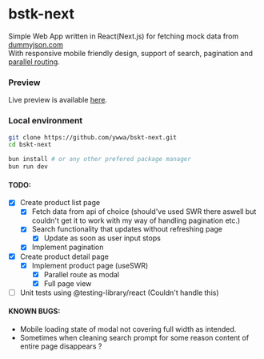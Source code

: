 # bstk-next

Simple Web App written in React(Next.js) for fetching mock data from [dummyjson.com](https://dummyjson.com/) \
With responsive mobile friendly design, support of search, pagination and [parallel routing](https://nextjs.org/docs/app/building-your-application/routing/parallel-routes).

### Preview

Live preview is available [here](https://bskt-next.vercel.app).

### Local environment

```bash
git clone https://github.com/ywwa/bskt-next.git
cd bskt-next

bun install # or any other prefered package manager
bun run dev
```

#### TODO:

- [x] Create product list page
  - [x] Fetch data from api of choice (should've used SWR there aswell but couldn't get it to work with my way of handling pagination etc.)
  - [x] Search functionality that updates without refreshing page
    - [x] Update as soon as user input stops
  - [x] Implement pagination
- [x] Create product detail page
  - [x] Implement product page (useSWR)
    - [x] Parallel route as modal
    - [x] Full page view
- [ ] Unit tests using @testing-library/react (Couldn't handle this)

#### KNOWN BUGS:
- Mobile loading state of modal not covering full width as intended.
- Sometimes when cleaning search prompt for some reason content of entire page disappears ?
